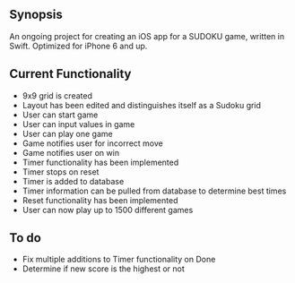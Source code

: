 ## Synopsis

An ongoing project for creating an iOS app for a SUDOKU game, written in Swift. Optimized for iPhone 6 and up.

## Current Functionality

* 9x9 grid is created
* Layout has been edited and distinguishes itself as a Sudoku grid
* User can start game
* User can input values in game
* User can play one game
* Game notifies user for incorrect move
* Game notifies user on win
* Timer functionality has been implemented
 * Timer stops on reset
 * Timer is added to database
 * Timer information can be pulled from database to determine best times
* Reset functionality has been implemented
* User can now play up to 1500 different games

## To do

* Fix multiple additions to Timer functionality on Done
* Determine if new score is the highest or not
